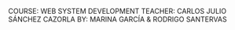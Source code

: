 COURSE: WEB SYSTEM DEVELOPMENT
TEACHER: CARLOS JULIO SÁNCHEZ CAZORLA
BY: MARINA GARCÍA & RODRIGO SANTERVAS
